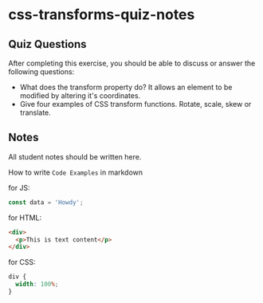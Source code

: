 # css-transforms-quiz-notes

## Quiz Questions

After completing this exercise, you should be able to discuss or answer the following questions:

- What does the transform property do?
  It allows an element to be modified by altering it's coordinates.
- Give four examples of CSS transform functions.
  Rotate, scale, skew or translate.

## Notes

All student notes should be written here.

How to write `Code Examples` in markdown

for JS:

```javascript
const data = 'Howdy';
```

for HTML:

```html
<div>
  <p>This is text content</p>
</div>
```

for CSS:

```css
div {
  width: 100%;
}
```
